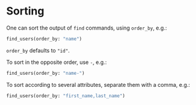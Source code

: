 # Sorting

One can sort the output of `find` commands, using `order_by`, e.g.:

```graphql
find_users(order_by: "name")
```

`order_by` defaults to `"id"`.

To sort in the opposite order, use `-`, e.g.:

```graphql
find_users(order_by: "name-")
```

To sort according to several attributes, separate them with a comma, e.g.:

```graphql
find_users(order_by: "first_name,last_name")
```
